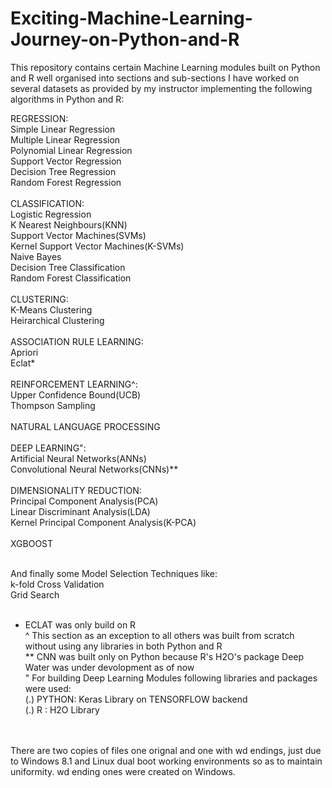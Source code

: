 # Exciting-Machine-Learning-Journey-on-Python-and-R<br>
This repository contains certain Machine Learning modules built on Python and R well organised into sections and sub-sections
I have worked on several datasets as provided by my instructor implementing the following algorithms in Python and R:<br>


  REGRESSION:<br>
    Simple Linear Regression<br>
    Multiple Linear Regression<br>
    Polynomial Linear Regression<br>
    Support Vector Regression<br>
    Decision Tree Regression<br>
    Random Forest Regression<br><br>
  CLASSIFICATION:<br>
    Logistic Regression<br>
    K Nearest Neighbours(KNN)<br>
    Support Vector Machines(SVMs)<br>
    Kernel Support Vector Machines(K-SVMs)<br>
    Naive Bayes<br>
    Decision Tree Classification<br>
    Random Forest Classification<br><br>
  CLUSTERING:<br>
    K-Means Clustering<br>
    Heirarchical Clustering<br><br>
   ASSOCIATION RULE LEARNING:<br>
    Apriori<br>
    Eclat*<br><br>
  REINFORCEMENT LEARNING^:<br>
    Upper Confidence Bound(UCB)<br>
    Thompson Sampling<br><br>
  NATURAL LANGUAGE PROCESSING<br><br>
  DEEP LEARNING":<br>
    Artificial Neural Networks(ANNs)<br>
    Convolutional Neural Networks(CNNs)**<br><br>
  DIMENSIONALITY REDUCTION:<br>
    Principal Component Analysis(PCA)<br>
    Linear Discriminant Analysis(LDA)<br>
    Kernel Principal Component Analysis(K-PCA)<br><br>
   XGBOOST<br><br>
   
   And finally some Model Selection Techniques like:<br>
    k-fold Cross Validation<br>
    Grid Search<br>
    <br>
   * ECLAT was only build on R<br>
   ^ This section as an exception to all others was built from scratch without using any libraries in both Python and R<br>
   ** CNN was built only on Python because R's H2O's package Deep Water was under devolopment as of now<br>
   "  For building Deep Learning Modules following libraries and packages were used:<br>
       (.) PYTHON: Keras Library on TENSORFLOW backend<br>
       (.) R     : H2O Library<br><br><br>
       
There are two copies of files one orignal and one with wd endings, just due to Windows 8.1 and Linux dual boot working environments so as to maintain uniformity. wd ending ones were created on Windows.
    
    
   
   
  
    
    
